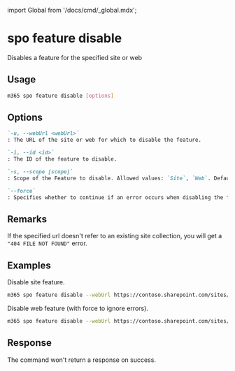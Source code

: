 <!-- DISCLAIMER: All secrets, passwords, and sensitive values in this document are examples only and not real credentials. -->
import Global from '/docs/cmd/_global.mdx';

# spo feature disable

Disables a feature for the specified site or web

## Usage

```sh
m365 spo feature disable [options]
```

## Options

```md definition-list
`-u, --webUrl <webUrl>`
: The URL of the site or web for which to disable the feature.

`-i, --id <id>`
: The ID of the feature to disable.

`-s, --scope [scope]`
: Scope of the Feature to disable. Allowed values: `Site`, `Web`. Defaults to `Web`.

`--force`
: Specifies whether to continue if an error occurs when disabling the feature.
```

<Global />

## Remarks

If the specified url doesn't refer to an existing site collection, you will get a `"404 FILE NOT FOUND"` error.

## Examples

Disable site feature.

```sh
m365 spo feature disable --webUrl https://contoso.sharepoint.com/sites/salis --id 915c240e-a6cc-49b8-8b2c-0bff8b553ed3 --scope Site
```

Disable web feature (with force to ignore errors).

```sh
m365 spo feature disable --webUrl https://contoso.sharepoint.com/sites/salis --id 00bfea71-5932-4f9c-ad71-1557e5751100 --scope Web --force
```

## Response

The command won't return a response on success.
